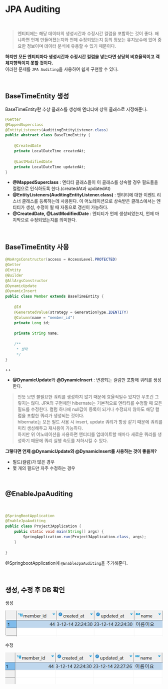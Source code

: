 # JPA Auditing

<br>

> 엔티티에는 해당 데이터의 생성시간과 수정시간 컬럼을 포함하는 것이 좋다.
> 왜냐하면 언제 만들어졌는지와 언제 수정되었는지 등의 정보는 유지보수에 있어
> 중요한 정보이며 데이터 분석에 유용할 수 있기 때문이다.

**하지만 모든 엔티티마다 생성시간과 수정시간 컬럼을 넣는다면 상당히
비효율적이고 객체지향적이지 못할 것이다.**<br>
이러한 문제를 ``JPA Auditing``을 사용하여 쉽게 구현할 수 있다.

<br>

## BaseTimeEntity 생성

BaseTimeEntity란 추상 클래스를 생성해 엔티티에 상위 클래스로 지정해준다.

```java
@Getter
@MappedSuperclass
@EntityListeners(AuditingEntityListener.class)
public abstract class BaseTimeEntity {

    @CreatedDate
    private LocalDateTime createdAt;

    @LastModifiedDate
    private LocalDateTime updatedAt;
}
```

- **@MappedSuperclass** : 엔티티 클래스들이 이 클래스를 상속할 경우 필드들을 컬럼으로
인식하도록 한다.(createdAt과 updatedAt)
- **@EntityListeners(AuditingEntityListener.class)** : 엔티티에 대한 이벤트 리스너 클래스를 등록하는데 사용된다.
이 어노테이션으로 상속받은 클래스에서는 엔티티가 생성, 수정이 될 때 자동으로 갱신이 가능하다.
- **@CreatedDate, @LastModifiedDate** : 엔티티가 언제 생성되었는지, 언제 마지막으로 수정되었는지를 의미한다.

<br>

## BaseTimeEntity 사용

```java
@NoArgsConstructor(access = AccessLevel.PROTECTED)
@Getter
@Entity
@Builder
@AllArgsConstructor
@DynamicUpdate
@DynamicInsert
public class Member extends BaseTimeEntity {

    @Id
    @GeneratedValue(strategy = GenerationType.IDENTITY)
    @Column(name = "member_id")
    private Long id;

    private String name;

    /**
     * 생략
     */
}
```

++
- **@DynamicUpdate**와 **@DynamicInsert** : 변경되는 컬럼만 포함해 쿼리를 생성한다.
  
> 언뜻 보면 불필요한 쿼리를 생성하지 않기 때문에 효율적일수 있지만 무조건 그렇지는 않다.
> JPA의 구현체인 hibernate는 기본적으로 엔티티를 수정할 때 모든 필드를 수정한다. 컬럼 하나에 null값이 등록이 되거나 수정되지 않아도
해당 컬럼을 포함한 쿼리가 생성되는 것이다. <br>
> hibernate는 모든 필드 사용 시 insert, update 쿼리가 항상 같기 때문에 쿼리를 미리 생성해두고
> 재사용이 가능하다.<br>
> 하지만 위 어노테이션을 사용하면 엔티티를 업데이트할 때마다 새로운 쿼리를 생성하기 때문에 쿼리 실행 
> 속도를 저하시킬 수 있다.

**그렇다면 언제 @DynamicUpdate와 @DynamicInsert를 사용하는 것이 좋을까?**
- 필드(컬럼)가 많은 경우
- 몇 개의 필드만 자주 수정하는 경우

<br>

## @EnableJpaAuditing
<br>

```java
@SpringBootApplication
@EnableJpaAuditing
public class Project3Application {
    public static void main(String[] args) {
        SpringApplication.run(Project3Application.class, args);
    }

}
```

@SpringbootApplication에 ``@EnableJpaAuditing``을 추가해준다. 

<br>

## 생성, 수정 후 DB 확인

생성

![img.png](img.png)

수정

![img_1.png](img_1.png)